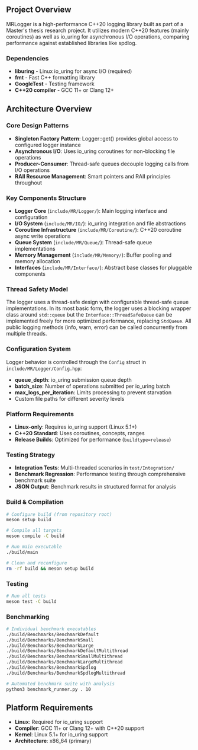 ## Project Overview

MRLogger is a high-performance C++20 logging library built as part of a Master's thesis research project. It utilizes modern C++20 features (mainly coroutines) as well as io_uring for asynchronous I/O operations, comparing performance against established libraries like spdlog.


### Dependencies
- **liburing** - Linux io_uring for async I/O (required)
- **fmt** - Fast C++ formatting library
- **GoogleTest** - Testing framework
- **C++20 compiler** - GCC 11+ or Clang 12+

## Architecture Overview

### Core Design Patterns
- **Singleton Factory Pattern**: Logger::get() provides global access to configured logger instance
- **Asynchronous I/O**: Uses io_uring coroutines for non-blocking file operations
- **Producer-Consumer**: Thread-safe queues decouple logging calls from I/O operations
- **RAII Resource Management**: Smart pointers and RAII principles throughout

### Key Components Structure
- **Logger Core** (`include/MR/Logger/`): Main logging interface and configuration
- **I/O System** (`include/MR/IO/`): io_uring integration and file abstractions  
- **Coroutine Infrastructure** (`include/MR/Coroutine/`): C++20 coroutine async write operations
- **Queue System** (`include/MR/Queue/`): Thread-safe queue implementations
- **Memory Management** (`include/MR/Memory/`): Buffer pooling and memory allocation
- **Interfaces** (`include/MR/Interface/`): Abstract base classes for pluggable components

### Thread Safety Model
The logger uses a thread-safe design with configurable thread-safe queue implementations. In its most basic form, the logger uses a blocking wrapper class around `std::queue` but the `Interface::ThreadSafeQueue` can be implemented freely for more optimized performance, replacing `StdQueue`. All public logging methods (info, warn, error) can be called concurrently from multiple threads.

### Configuration System
Logger behavior is controlled through the `Config` struct in `include/MR/Logger/Config.hpp`:
- **queue_depth**: io_uring submission queue depth
- **batch_size**: Number of operations submitted per io_uring batch
- **max_logs_per_iteration**: Limits processing to prevent starvation
- Custom file paths for different severity levels

### Platform Requirements
- **Linux-only**: Requires io_uring support (Linux 5.1+)
- **C++20 Standard**: Uses coroutines, concepts, ranges
- **Release Builds**: Optimized for performance (`buildtype=release`)


### Testing Strategy
- **Integration Tests**: Multi-threaded scenarios in `test/Integration/`
- **Benchmark Regression**: Performance testing through comprehensive benchmark suite
- **JSON Output**: Benchmark results in structured format for analysis


### Build & Compilation
```bash
# Configure build (from repository root)
meson setup build

# Compile all targets
meson compile -C build

# Run main executable
./build/main

# Clean and reconfigure
rm -rf build && meson setup build
```

### Testing
```bash
# Run all tests
meson test -C build
```

### Benchmarking
```bash
# Individual benchmark executables
./build/Benchmarks/BenchmarkDefault
./build/Benchmarks/BenchmarkSmall
./build/Benchmarks/BenchmarkLarge
./build/Benchmarks/BenchmarkDefaultMultithread
./build/Benchmarks/BenchmarkSmallMultithread  
./build/Benchmarks/BenchmarkLargeMultithread
./build/Benchmarks/BenchmarkSpdlog
./build/Benchmarks/BenchmarkSpdlogMultithread

# Automated benchmark suite with analysis
python3 benchmark_runner.py . 10
```

## Platform Requirements

- **Linux**: Required for io_uring support
- **Compiler**: GCC 11+ or Clang 12+ with C++20 support
- **Kernel**: Linux 5.1+ for io_uring support
- **Architecture**: x86_64 (primary)
